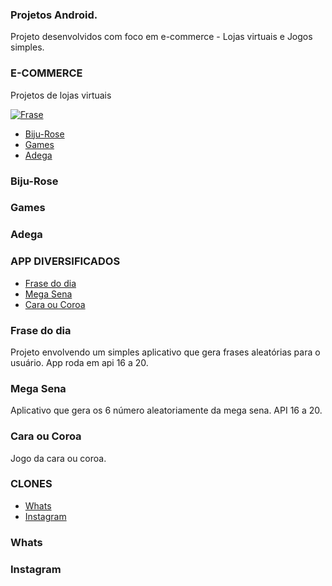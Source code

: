### Projetos Android.

Projeto desenvolvidos com foco em e-commerce - Lojas virtuais e Jogos simples.

### E-COMMERCE
Projetos de lojas virtuais

[![Frase](https://badges.gitter.im/unity-preview/Lobby.svg)](https://github.com/rafaelcarvalhocaetano/Studio-APP/tree/master/FrasesFeitas)

- [Biju-Rose ](#biju-rose)
- [Games ](#games)
- [Adega](#adega)

### Biju-Rose
### Games
### Adega

### APP DIVERSIFICADOS

- [Frase do dia](#frase-do-dia)
- [Mega Sena](#mega-sena)
- [Cara ou Coroa](#cara-ou-coroa)


### Frase do dia
  Projeto envolvendo um simples aplicativo que gera frases aleatórias para o usuário. App roda em api 16 a 20. 
### Mega Sena
  Aplicativo que gera os 6 número aleatoriamente da mega sena. API 16 a 20.
### Cara ou Coroa
  Jogo da cara ou coroa.


### CLONES
- [Whats](#whats)
- [Instagram](#instagram)
### Whats
### Instagram

